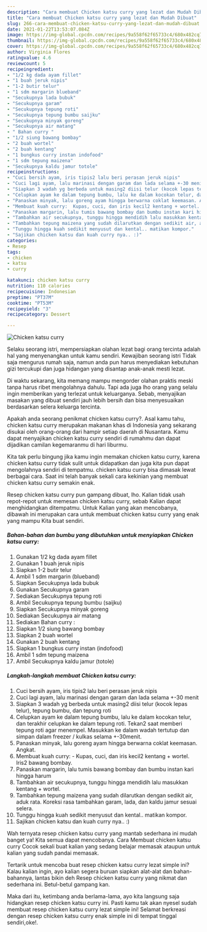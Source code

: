 ```yaml
---
description: "Cara membuat Chicken katsu curry yang lezat dan Mudah Dibuat"
title: "Cara membuat Chicken katsu curry yang lezat dan Mudah Dibuat"
slug: 266-cara-membuat-chicken-katsu-curry-yang-lezat-dan-mudah-dibuat
date: 2021-01-22T13:53:07.084Z
image: https://img-global.cpcdn.com/recipes/9a558f62f65733c4/680x482cq70/chicken-katsu-curry-foto-resep-utama.jpg
thumbnail: https://img-global.cpcdn.com/recipes/9a558f62f65733c4/680x482cq70/chicken-katsu-curry-foto-resep-utama.jpg
cover: https://img-global.cpcdn.com/recipes/9a558f62f65733c4/680x482cq70/chicken-katsu-curry-foto-resep-utama.jpg
author: Virginia Flores
ratingvalue: 4.6
reviewcount: 5
recipeingredient:
- "1/2 kg dada ayam fillet"
- "1 buah jeruk nipis"
- "1-2 butir telur"
- "1 sdm margarin blueband"
- "Secukupnya lada bubuk"
- "Secukupnya garam"
- "Secukupnya tepung roti"
- "Secukupnya tepung bumbu saijku"
- "Secukupnya minyak goreng"
- "Secukupnya air matang"
- " Bahan curry "
- "1/2 siung bawang bombay"
- "2 buah wortel"
- "2 buah kentang"
- "1 bungkus curry instan indofood"
- "1 sdm tepung maizena"
- "Secukupnya kaldu jamur totole"
recipeinstructions:
- "Cuci bersih ayam, iris tipis2 lalu beri perasan jeruk nipis"
- "Cuci lagi ayam, lalu marinasi dengan garam dan lada selama +-30 menit"
- "Siapkan 3 wadah yg berbeda untuk masing2 diisi telur (kocok lepas telur), tepung bumbu, dan tepung roti"
- "Celupkan ayam ke dalam tepung bumbu, lalu ke dalam kocokan telur, dan terakhir celupkan ke dalam tepung roti. Tekan2 saat memberi tepung roti agar menempel. Masukkan ke dalam wadah tertutup dan simpan dalam freezer / kulkas selama +-30menit."
- "Panaskan minyak, lalu goreng ayam hingga berwarna coklat keemasan. Angkat."
- "Membuat kuah curry:  Kupas, cuci, dan iris kecil2 kentang + wortel. Iris2 bawang bombay."
- "Panaskan margarin, lalu tumis bawang bombay dan bumbu instan kari hingga harum"
- "Tambahkan air secukupnya, tunggu hingga mendidih lalu masukkan kentang + wortel."
- "Tambahkan tepung maizena yang sudah dilarutkan dengan sedikit air, aduk rata. Koreksi rasa tambahkan garam, lada, dan kaldu jamur sesuai selera."
- "Tunggu hingga kuah sedikit menyusut dan kental.. matikan kompor."
- "Sajikan chicken katsu dan kuah curry nya.. :)"
categories:
- Resep
tags:
- chicken
- katsu
- curry

katakunci: chicken katsu curry 
nutrition: 110 calories
recipecuisine: Indonesian
preptime: "PT37M"
cooktime: "PT53M"
recipeyield: "3"
recipecategory: Dessert

---
```



![Chicken katsu curry](https://img-global.cpcdn.com/recipes/9a558f62f65733c4/680x482cq70/chicken-katsu-curry-foto-resep-utama.jpg)

Selaku seorang istri, mempersiapkan olahan lezat bagi orang tercinta adalah hal yang menyenangkan untuk kamu sendiri. Kewajiban seorang istri Tidak saja mengurus rumah saja, namun anda pun harus menyediakan kebutuhan gizi tercukupi dan juga hidangan yang disantap anak-anak mesti lezat.

Di waktu  sekarang, kita memang mampu mengorder olahan praktis meski tanpa harus ribet mengolahnya dahulu. Tapi ada juga lho orang yang selalu ingin memberikan yang terlezat untuk keluarganya. Sebab, menyajikan masakan yang dibuat sendiri jauh lebih bersih dan bisa menyesuaikan berdasarkan selera keluarga tercinta. 



Apakah anda seorang penikmat chicken katsu curry?. Asal kamu tahu, chicken katsu curry merupakan makanan khas di Indonesia yang sekarang disukai oleh orang-orang dari hampir setiap daerah di Nusantara. Kamu dapat menyajikan chicken katsu curry sendiri di rumahmu dan dapat dijadikan camilan kegemaranmu di hari liburmu.

Kita tak perlu bingung jika kamu ingin memakan chicken katsu curry, karena chicken katsu curry tidak sulit untuk didapatkan dan juga kita pun dapat mengolahnya sendiri di tempatmu. chicken katsu curry bisa dimasak lewat berbagai cara. Saat ini telah banyak sekali cara kekinian yang membuat chicken katsu curry semakin enak.

Resep chicken katsu curry pun gampang dibuat, lho. Kalian tidak usah repot-repot untuk memesan chicken katsu curry, sebab Kalian dapat menghidangkan ditempatmu. Untuk Kalian yang akan mencobanya, dibawah ini merupakan cara untuk membuat chicken katsu curry yang enak yang mampu Kita buat sendiri.

<!--inarticleads1-->

##### Bahan-bahan dan bumbu yang dibutuhkan untuk menyiapkan Chicken katsu curry:

1. Gunakan 1/2 kg dada ayam fillet
1. Gunakan 1 buah jeruk nipis
1. Siapkan 1-2 butir telur
1. Ambil 1 sdm margarin (blueband)
1. Siapkan Secukupnya lada bubuk
1. Gunakan Secukupnya garam
1. Sediakan Secukupnya tepung roti
1. Ambil Secukupnya tepung bumbu (saijku)
1. Siapkan Secukupnya minyak goreng
1. Sediakan Secukupnya air matang
1. Sediakan  Bahan curry :
1. Siapkan 1/2 siung bawang bombay
1. Siapkan 2 buah wortel
1. Gunakan 2 buah kentang
1. Siapkan 1 bungkus curry instan (indofood)
1. Ambil 1 sdm tepung maizena
1. Ambil Secukupnya kaldu jamur (totole)




<!--inarticleads2-->

##### Langkah-langkah membuat Chicken katsu curry:

1. Cuci bersih ayam, iris tipis2 lalu beri perasan jeruk nipis
1. Cuci lagi ayam, lalu marinasi dengan garam dan lada selama +-30 menit
1. Siapkan 3 wadah yg berbeda untuk masing2 diisi telur (kocok lepas telur), tepung bumbu, dan tepung roti
1. Celupkan ayam ke dalam tepung bumbu, lalu ke dalam kocokan telur, dan terakhir celupkan ke dalam tepung roti. Tekan2 saat memberi tepung roti agar menempel. Masukkan ke dalam wadah tertutup dan simpan dalam freezer / kulkas selama +-30menit.
1. Panaskan minyak, lalu goreng ayam hingga berwarna coklat keemasan. Angkat.
1. Membuat kuah curry:  - Kupas, cuci, dan iris kecil2 kentang + wortel. Iris2 bawang bombay.
1. Panaskan margarin, lalu tumis bawang bombay dan bumbu instan kari hingga harum
1. Tambahkan air secukupnya, tunggu hingga mendidih lalu masukkan kentang + wortel.
1. Tambahkan tepung maizena yang sudah dilarutkan dengan sedikit air, aduk rata. Koreksi rasa tambahkan garam, lada, dan kaldu jamur sesuai selera.
1. Tunggu hingga kuah sedikit menyusut dan kental.. matikan kompor.
1. Sajikan chicken katsu dan kuah curry nya.. :)




Wah ternyata resep chicken katsu curry yang mantab sederhana ini mudah banget ya! Kita semua dapat mencobanya. Cara Membuat chicken katsu curry Cocok sekali buat kalian yang sedang belajar memasak ataupun untuk kalian yang sudah pandai memasak.

Tertarik untuk mencoba buat resep chicken katsu curry lezat simple ini? Kalau kalian ingin, ayo kalian segera buruan siapkan alat-alat dan bahan-bahannya, lantas bikin deh Resep chicken katsu curry yang nikmat dan sederhana ini. Betul-betul gampang kan. 

Maka dari itu, ketimbang anda berlama-lama, ayo kita langsung saja hidangkan resep chicken katsu curry ini. Pasti kamu tak akan nyesel sudah membuat resep chicken katsu curry lezat simple ini! Selamat berkreasi dengan resep chicken katsu curry enak simple ini di tempat tinggal sendiri,oke!.

